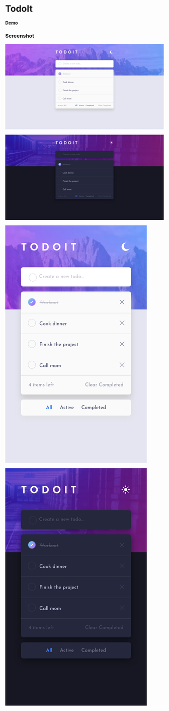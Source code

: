 # TodoIt

[**Demo**](https://ismail-todoit.netlify.app/)

### Screenshot

![](screenshots/screenshot-desktop-todoit-app-light.png)

![](screenshots/screenshot-desktop-todoit-app-dark.png)

![](screenshots/screenshot-mobile-todoit-app-light.png)

![](screenshots/screenshot-mobile-todoit-app-dark.png)
